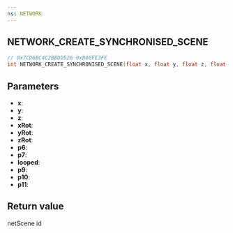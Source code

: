 ```yaml
---
ns: NETWORK
---
```

## NETWORK_CREATE_SYNCHRONISED_SCENE

```c
// 0x7CD6BC4C2BBDD526 0xB06FE3FE
int NETWORK_CREATE_SYNCHRONISED_SCENE(float x, float y, float z, float xRot, float yRot, float zRot, int p6, BOOL p7, BOOL looped, float p9, float p10, float p11);
```

## Parameters
* **x**: 
* **y**: 
* **z**: 
* **xRot**: 
* **yRot**: 
* **zRot**: 
* **p6**: 
* **p7**: 
* **looped**: 
* **p9**: 
* **p10**: 
* **p11**: 

## Return value
netScene id
